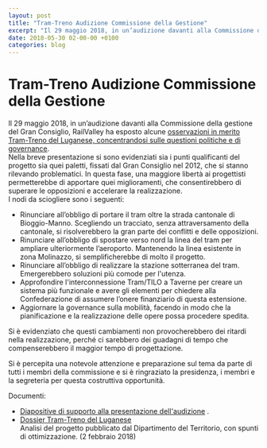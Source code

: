 ```yaml
---
layout: post
title: "Tram-Treno Audizione Commissione della Gestione"
excerpt: "Il 29 maggio 2018, in un’audizione davanti alla Commissione della gestione del Gran Consiglio, RailValley ha esposto alcune osservazioni in merito Tram-Treno del Luganese, concentrandosi sulle questioni politiche e di governance.   "
date: 2018-05-30 02-00-00 +0100
categories: blog
---
```


# Tram-Treno Audizione Commissione della Gestione

Il 29 maggio 2018, in un’audizione davanti alla Commissione della gestione del Gran Consiglio, RailValley ha esposto alcune [osservazioni in merito Tram-Treno del Luganese, concentrandosi sulle questioni politiche e di governance](/files/tram-treno/Audizione-CommissioneGestione2018-05-29.pdf).   
Nella breve presentazione si sono evidenziati sia i punti qualificanti del progetto sia quei paletti, fissati dal Gran Consiglio nel 2012, che si stanno rilevando problematici. In questa fase, una maggiore libertà ai progettisti permetterebbe di apportare quei miglioramenti, che consentirebbero di superare le opposizioni e accelerare la realizzazione.  
I nodi da sciogliere sono i seguenti:

* Rinunciare all’obbligo di portare il tram oltre la strada cantonale di Bioggio-Manno. Scegliendo un tracciato, senza attraversamento della cantonale, si risolverebbero la gran parte dei conflitti e delle opposizioni.
* Rinunciare all’obbligo di spostare verso nord la linea del tram per ampliare ulteriormente l’aeroporto. Mantenendo la linea esistente in zona Molinazzo, si semplificherebbe di molto il progetto.
* Rinunciare all’obbligo di realizzare la stazione sotterranea del tram. Emergerebbero soluzioni più comode per l'utenza.
* Approfondire l'interconnessione Tram/TILO a Taverne per creare un sistema più funzionale e avere gli elementi per chiedere alla Confederazione di assumere l’onere finanziario di questa estensione.
* Aggiornare la governance sulla mobilità, facendo in modo che la pianificazione e la realizzazione delle opere possa procedere spedita.

Si è evidenziato che questi cambiamenti non provocherebbero dei ritardi nella realizzazione, perché ci sarebbero dei guadagni di tempo che compenserebbero il maggior tempo di progettazione. 

Si è percepita una notevole attenzione e preparazione sul tema da parte di tutti i membri della commissione e si è ringraziato la presidenza, i membri e la segreteria per questa costruttiva opportunità.

Documenti:

* [Diapositive di supporto alla presentazione dell'audizione](/files/tram-treno/Audizione-CommissioneGestione2018-05-29.pdf) .
* [Dossier Tram-Treno del Luganese](/files/tram-treno/RailValley%5FDossierTramTreno%5F20170202.pdf)  
Analisi del progetto pubblicato dal Dipartimento del Territorio, con spunti di ottimizzazione. (2 febbraio 2018)

